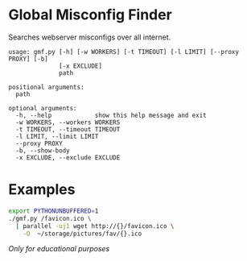 # Global Misconfig Finder

Searches webserver misconfigs over all internet.

```
usage: gmf.py [-h] [-w WORKERS] [-t TIMEOUT] [-l LIMIT] [--proxy PROXY] [-b]
              [-x EXCLUDE]
              path

positional arguments:
  path

optional arguments:
  -h, --help            show this help message and exit
  -w WORKERS, --workers WORKERS
  -t TIMEOUT, --timeout TIMEOUT
  -l LIMIT, --limit LIMIT
  --proxy PROXY
  -b, --show-body
  -x EXCLUDE, --exclude EXCLUDE
```

# Examples

```sh
export PYTHONUNBUFFERED=1
./gmf.py /favicon.ico \
  | parallel -uj1 wget http://{}/favicon.ico \
    -O  ~/storage/pictures/fav/{}.ico
```

_Only for educational purposes_
